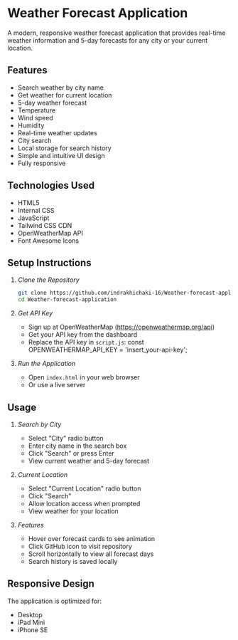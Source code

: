 # Weather Forecast Application
A modern, responsive weather forecast application that provides real-time weather information and 5-day forecasts for any city or your current location.


## Features
- Search weather by city name
- Get weather for current location
- 5-day weather forecast
- Temperature
- Wind speed
- Humidity
- Real-time weather updates
- City search
- Local storage for search history
- Simple and intuitive UI design
- Fully responsive


## Technologies Used
- HTML5
- Internal CSS
- JavaScript
- Tailwind CSS CDN
- OpenWeatherMap API
- Font Awesome Icons


## Setup Instructions
1. *Clone the Repository*
   ```bash
   git clone https://github.com/indrakhichaki-16/Weather-forecast-application.git
   cd Weather-forecast-application
   ```
2. *Get API Key*
   - Sign up at OpenWeatherMap (https://openweathermap.org/api)
   - Get your API key from the dashboard
   - Replace the API key in `script.js`:
     const OPENWEATHERMAP_API_KEY = 'insert_your-api-key';
    
3. *Run the Application*
   - Open `index.html` in your web browser
   - Or use a live server
    

## Usage
1. *Search by City*
   - Select "City" radio button
   - Enter city name in the search box
   - Click "Search" or press Enter
   - View current weather and 5-day forecast

2. *Current Location*
   - Select "Current Location" radio button
   - Click "Search"
   - Allow location access when prompted
   - View weather for your location

3. *Features*
   - Hover over forecast cards to see animation
   - Click GitHub icon to visit repository
   - Scroll horizontally to view all forecast days
   - Search history is saved locally


## Responsive Design
The application is optimized for:
- Desktop
- iPad Mini
- iPhone SE
